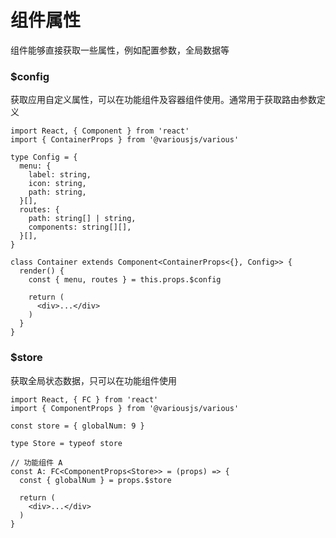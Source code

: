# 组件属性

组件能够直接获取一些属性，例如配置参数，全局数据等

<!-- toc -->

### $config

获取应用自定义属性，可以在功能组件及容器组件使用。通常用于获取路由参数定义

```tsx
import React, { Component } from 'react'
import { ContainerProps } from '@variousjs/various'

type Config = {
  menu: {
    label: string,
    icon: string,
    path: string,
  }[],
  routes: {
    path: string[] | string,
    components: string[][],
  }[],
}

class Container extends Component<ContainerProps<{}, Config>> {
  render() {
    const { menu, routes } = this.props.$config

    return (
      <div>...</div>
    )
  }
}
```

### $store

获取全局状态数据，只可以在功能组件使用

```tsx
import React, { FC } from 'react'
import { ComponentProps } from '@variousjs/various'

const store = { globalNum: 9 }

type Store = typeof store

// 功能组件 A
const A: FC<ComponentProps<Store>> = (props) => {
  const { globalNum } = props.$store

  return (
    <div>...</div>
  )
}
```
